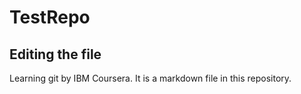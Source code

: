 # TestRepo

## Editing the file

Learning git by IBM Coursera. It is a markdown file in this repository.

